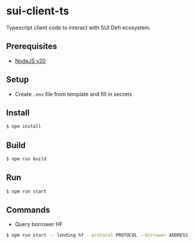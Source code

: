 # sui-client-ts
Typescript client code to interact with SUI Defi ecosystem.

## Prerequisites

- [NodeJS v20](https://nodejs.org/en/blog/release/v20.9.0)

## Setup

- Create `.env` file from template and fill in secrets

## Install

```sh
$ npm install
```

## Build

```sh
$ npm run build
```

## Run

```sh
$ npm run start
```

## Commands

- Query borrower HF

```sh
$ npm run start -- lending hf --protocol PROTOCOL --borrower ADDRESS
```
